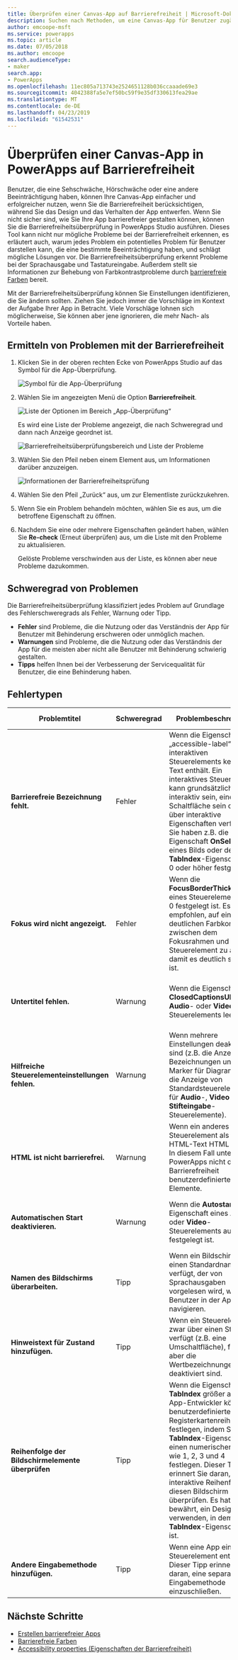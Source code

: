 ```yaml
---
title: Überprüfen einer Canvas-App auf Barrierefreiheit | Microsoft-Dokumentation
description: Suchen nach Methoden, um eine Canvas-App für Benutzer zugänglicher zu machen, die eine Sehschwäche oder Hörschwäche oder eine andere Beeinträchtigung haben
author: emcoope-msft
ms.service: powerapps
ms.topic: article
ms.date: 07/05/2018
ms.author: emcoope
search.audienceType:
- maker
search.app:
- PowerApps
ms.openlocfilehash: 11ec805a713743e2524651128b036ccaaade69e3
ms.sourcegitcommit: 4042388fa5e7ef50bc59f9e35df330613fea29ae
ms.translationtype: MT
ms.contentlocale: de-DE
ms.lasthandoff: 04/23/2019
ms.locfileid: "61542531"
---
```

# <a name="review-a-canvas-app-for-accessibility-in-powerapps"></a>Überprüfen einer Canvas-App in PowerApps auf Barrierefreiheit

Benutzer, die eine Sehschwäche, Hörschwäche oder eine andere Beeinträchtigung haben, können Ihre Canvas-App einfacher und erfolgreicher nutzen, wenn Sie die Barrierefreiheit berücksichtigen, während Sie das Design und das Verhalten der App entwerfen. Wenn Sie nicht sicher sind, wie Sie Ihre App barrierefreier gestalten können, können Sie die Barrierefreiheitsüberprüfung in PowerApps Studio ausführen. Dieses Tool kann nicht nur mögliche Probleme bei der Barrierefreiheit erkennen, es erläutert auch, warum jedes Problem ein potentielles Problem für Benutzer darstellen kann, die eine bestimmte Beeinträchtigung haben, und schlägt mögliche Lösungen vor.
Die Barrierefreiheitsüberprüfung erkennt Probleme bei der Sprachausgabe und Tastatureingabe. Außerdem stellt sie Informationen zur Behebung von Farbkontrastprobleme durch [barrierefreie Farben](accessible-apps-color.md) bereit.

Mit der Barrierefreiheitsüberprüfung können Sie Einstellungen identifizieren, die Sie ändern sollten. Ziehen Sie jedoch immer die Vorschläge im Kontext der Aufgabe Ihrer App in Betracht. Viele Vorschläge lohnen sich möglicherweise, Sie können aber jene ignorieren, die mehr Nach- als Vorteile haben.

## <a name="find-accessibility-issues"></a>Ermitteln von Problemen mit der Barrierefreiheit

1. Klicken Sie in der oberen rechten Ecke von PowerApps Studio auf das Symbol für die App-Überprüfung.

    ![Symbol für die App-Überprüfung](./media/accessibility-checker/app-checker-icon.png)

2. Wählen Sie im angezeigten Menü die Option **Barrierefreiheit**.

    ![Liste der Optionen im Bereich „App-Überprüfung“](./media/accessibility-checker/app-checker-menu.png)

    Es wird eine Liste der Probleme angezeigt, die nach Schweregrad und dann nach Anzeige geordnet ist.

    ![Barrierefreiheitsüberprüfungsbereich und Liste der Probleme](./media/accessibility-checker/accessibility-checker-pane.png)

3. Wählen Sie den Pfeil neben einem Element aus, um Informationen darüber anzuzeigen.

    ![Informationen der Barrierefreiheitsprüfung](./media/accessibility-checker/details-pane.png)

4. Wählen Sie den Pfeil „Zurück“ aus, um zur Elementliste zurückzukehren.

5. Wenn Sie ein Problem behandeln möchten, wählen Sie es aus, um die betroffene Eigenschaft zu öffnen.

6. Nachdem Sie eine oder mehrere Eigenschaften geändert haben, wählen Sie **Re-check** (Erneut überprüfen) aus, um die Liste mit den Probleme zu aktualisieren.

    Gelöste Probleme verschwinden aus der Liste, es können aber neue Probleme dazukommen.

## <a name="severity-of-issues"></a>Schweregrad von Problemen

Die Barrierefreiheitsüberprüfung klassifiziert jedes Problem auf Grundlage des Fehlerschweregrads als Fehler, Warnung oder Tipp.

- **Fehler** sind Probleme, die die Nutzung oder das Verständnis der App für Benutzer mit Behinderung erschweren oder unmöglich machen.
- **Warnungen** sind Probleme, die die Nutzung oder das Verständnis der App für die meisten aber nicht alle Benutzer mit Behinderung schwierig gestalten.
- **Tipps** helfen Ihnen bei der Verbesserung der Servicequalität für Benutzer, die eine Behinderung haben.

## <a name="types-of-issues"></a>Fehlertypen

| Problemtitel                            | Schweregrad | Problembeschreibung  | Vorgehensweise zur Behebung | Warum eine Behebung notwendig ist|
| ------------------------------         |:---------| -----| ------|------ |
| **Barrierefreie Bezeichnung fehlt.**           | Fehler    | Wenn die Eigenschaft „accessible-label“ eines interaktiven Steuerelements keinen Text enthält. Ein interaktives Steuerelement kann grundsätzlich interaktiv sein, eine Schaltfläche sein oder über interaktive Eigenschaften verfügen. Sie haben z.B. die Eigenschaft **OnSelect** eines Bilds oder dessen **TabIndex**-Eigenschaft auf 0 oder höher festgelegt.  | Bearbeiten Sie die accessible-label-Eigenschaft, um das Element zu definieren. | Wenn in der accessible-label-Eigenschaft kein Text vorhanden ist, wissen Personen, die den Bildschirm nicht sehen können, nicht, was in Bildern und Steuerelementen dargestellt wird. |
| **Fokus wird nicht angezeigt.**                | Fehler    | Wenn die **FocusBorderThickness** eines Steuerelements auf 0 festgelegt ist. Es wird empfohlen, auf einen deutlichen Farbkontrast zwischen dem Fokusrahmen und dem Steuerelement zu achten, damit es deutlich sichtbar ist. | Ändern Sie die Eigenschaft **FocusedBorderThickness** in einen Wert größer als 0.  | Wenn der Fokus nicht sichtbar ist, können Personen, die keine Maus verwenden, ihn nicht sehen, während sie mit der App interagieren.   |
| **Untertitel fehlen.**                   | Warnung  | Wenn die Eigenschaft **ClosedCaptionsURL** eines **Audio**- oder **Video**-Steuerelements leer ist. | Legen Sie die **ClosedCaptionsURL**-Eigenschaft auf die URL für Untertitel fest. | Ohne Untertitel können Personen mit Behinderungen die Informationen in einem Video- oder Audiosegment möglicherweise nicht verstehen. |
| **Hilfreiche Steuerelementeinstellungen fehlen.**   | Warnung  | Wenn mehrere Einstellungen deaktiviert sind (z.B. die Anzeige von Bezeichnungen und Marker für Diagramme und die Anzeige von Standardsteuerelementen für **Audio**-, **Video**- und **Stifteingabe**-Steuerelemente). | Wählen Sie die Warnung aus, und legen Sie die Eigenschaft auf **true** fest. | Indem Sie diese Eigenschafteneinstellung ändern, erhält der Benutzer hilfreichere Informationen über die Funktion der Steuerelemente in Ihrer App. |
| **HTML ist nicht barrierefrei.**           | Warnung  | Wenn ein anderes Steuerelement als ein HTML-Text HTML enthält. In diesem Fall unterstützt PowerApps nicht die Barrierefreiheit benutzerdefinierter HTML-Elemente. | Verwenden Sie eine andere Methode anstelle von HTML, oder entfernen Sie den HTML-Code aus diesem Element. | Ihre App funktioniert nicht ordnungsgemäß oder ist nicht barrierefrei, wenn Sie interaktive HTML-Elemente hinzufügen. |
| **Automatischen Start deaktivieren.**                 | Warnung  | Wenn die **Autostart**-Eigenschaft eines **Audio**- oder **Video**-Steuerelements auf **true** festgelegt ist. | Legen Sie die **Autostart**-Eigenschaft auf **false** fest. | Video- und Audiodateien, die automatisch wiedergegeben werden, können Benutzer ablenken. Lassen Sie Benutzer entscheiden, ob sie einen Clip abspielen möchten. |
| **Namen des Bildschirms überarbeiten.**                 | Tipp      | Wenn ein Bildschirm über einen Standardnamen verfügt, der von Sprachausgaben vorgelesen wird, wenn Benutzer in der App navigieren. | Geben Sie dem Bildschirm einen Namen, der beschreibt, was auf dem Bildschirm angezeigt oder wofür er verwendet wird.| Personen, die blind oder sehbehindert sind oder eine Lese-/Rechtschreibschwäche besitzen, verlassen sich bei der Navigation auf die Bildschirmnamen und die Sprachausgabe. |
| **Hinweistext für Zustand hinzufügen.**          | Tipp      |  Wenn ein Steuerelement zwar über einen Status verfügt (z.B. eine Umschaltfläche), für das aber die Wertbezeichnungen deaktiviert sind. | Legen Sie die Eigenschaft **ShowValue** des Steuerelements auf **true** fest, um den aktuellen Status anzuzeigen. | Benutzer erhalten keine Bestätigung ihrer Aktionen, wenn der Zustand des Steuerelements nicht angezeigt wird. |
| **Reihenfolge der Bildschirmelemente überprüfen**| Tipp      | Wenn die Eigenschaft **TabIndex** größer als 1 ist. App-Entwickler können benutzerdefinierte Registerkartenreihenfolgen festlegen, indem Sie die **TabIndex**-Eigenschaft auf einen numerischen Wert wie 1, 2, 3 und 4 festlegen. Dieser Tipp erinnert Sie daran, die interaktive Reihenfolge für diesen Bildschirm zu überprüfen. Es hat sich bewährt, ein Design zu verwenden, in dem die **TabIndex**-Eigenschaft 0 ist.  | Stellen Sie sicher, dass die Bildschirmelemente in der Reihenfolge vorliegen, in der Sie sie durchlaufen möchten. | Wenn eine Sprachausgabe die Elemente einer App vorliest, sollten diese in der Reihenfolge dargestellt werden, in der ein Benutzer sie sehen würde und nicht in einer weniger intuitiven Reihenfolge.  |
| **Andere Eingabemethode hinzufügen.**           | Tipp      | Wenn eine App ein **Stift**-Steuerelement enthält. Dieser Tipp erinnert Sie daran, eine separate Eingabemethode einzuschließen. | Fügen Sie zusätzlich zum **Stiftsteuerelement** ein **Texteingabesteuerelement** hinzu, um eine barrierefreie Lösung anzubieten. | Einige Benutzer können keinen Stift verwenden und benötigen eine weitere Möglichkeit zur Eingabe von Informationen (Beispiel: die Eingabe einer Unterschrift). |

## <a name="next-steps"></a>Nächste Schritte

- [Erstellen barrierefreier Apps](accessible-apps.md)
- [Barrierefreie Farben](accessible-apps-color.md)
- [Accessibility properties (Eigenschaften der Barrierefreiheit)](controls/properties-accessibility.md)
